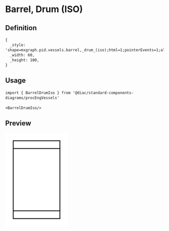 # Barrel, Drum (ISO)

## Definition

```
{
  _style: 'shape=mxgraph.pid.vessels.barrel,_drum_(iso);html=1;pointerEvents=1;align=center;verticalLabelPosition=bottom;verticalAlign=top;dashed=0;',
  _width: 60,
  _height: 100,
}
```

## Usage

```
import { BarrelDrumIso } from '@diac/standard-components-diagrams/procEngVessels'

<BarrelDrumIso/>
```

## Preview

<img src="./barrel-drum-iso.png" width="200"/>
